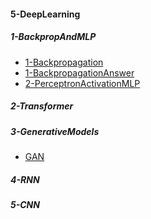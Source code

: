 

#### 5-DeepLearning

##### 1-BackpropAndMLP
- [1-Backpropagation](https://pythongoras.github.io/all-but-statistics/5-DeepLearning/1-BackpropAndMLP/1-Backpropagation.html)
- [1-BackpropagationAnswer](https://pythongoras.github.io/all-but-statistics/5-DeepLearning/1-BackpropAndMLP/1-BackpropagationAnswer.html)
- [2-PerceptronActivationMLP](https://pythongoras.github.io/all-but-statistics/5-DeepLearning/1-BackpropAndMLP/2-PerceptronActivationMLP.html)

##### 2-Transformer

##### 3-GenerativeModels
- [GAN](https://pythongoras.github.io/all-but-statistics/5-DeepLearning/3-GenerativeModels/GAN.html)

##### 4-RNN

##### 5-CNN